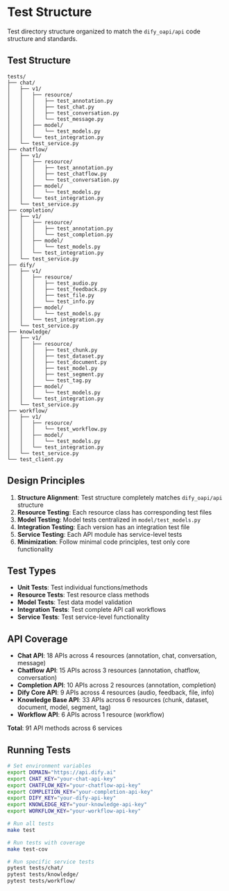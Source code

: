 # Test Structure

Test directory structure organized to match the `dify_oapi/api` code structure and standards.

## Test Structure

```
tests/
├── chat/
│   ├── v1/
│   │   ├── resource/
│   │   │   ├── test_annotation.py
│   │   │   ├── test_chat.py
│   │   │   ├── test_conversation.py
│   │   │   └── test_message.py
│   │   ├── model/
│   │   │   └── test_models.py
│   │   └── test_integration.py
│   └── test_service.py
├── chatflow/
│   ├── v1/
│   │   ├── resource/
│   │   │   ├── test_annotation.py
│   │   │   ├── test_chatflow.py
│   │   │   └── test_conversation.py
│   │   ├── model/
│   │   │   └── test_models.py
│   │   └── test_integration.py
│   └── test_service.py
├── completion/
│   ├── v1/
│   │   ├── resource/
│   │   │   ├── test_annotation.py
│   │   │   └── test_completion.py
│   │   ├── model/
│   │   │   └── test_models.py
│   │   └── test_integration.py
│   └── test_service.py
├── dify/
│   ├── v1/
│   │   ├── resource/
│   │   │   ├── test_audio.py
│   │   │   ├── test_feedback.py
│   │   │   ├── test_file.py
│   │   │   └── test_info.py
│   │   ├── model/
│   │   │   └── test_models.py
│   │   └── test_integration.py
│   └── test_service.py
├── knowledge/
│   ├── v1/
│   │   ├── resource/
│   │   │   ├── test_chunk.py
│   │   │   ├── test_dataset.py
│   │   │   ├── test_document.py
│   │   │   ├── test_model.py
│   │   │   ├── test_segment.py
│   │   │   └── test_tag.py
│   │   ├── model/
│   │   │   └── test_models.py
│   │   └── test_integration.py
│   └── test_service.py
├── workflow/
│   ├── v1/
│   │   ├── resource/
│   │   │   └── test_workflow.py
│   │   ├── model/
│   │   │   └── test_models.py
│   │   └── test_integration.py
│   └── test_service.py
└── test_client.py
```

## Design Principles

1. **Structure Alignment**: Test structure completely matches `dify_oapi/api` structure
2. **Resource Testing**: Each resource class has corresponding test files
3. **Model Testing**: Model tests centralized in `model/test_models.py`
4. **Integration Testing**: Each version has an integration test file
5. **Service Testing**: Each API module has service-level tests
6. **Minimization**: Follow minimal code principles, test only core functionality

## Test Types

- **Unit Tests**: Test individual functions/methods
- **Resource Tests**: Test resource class methods
- **Model Tests**: Test data model validation
- **Integration Tests**: Test complete API call workflows
- **Service Tests**: Test service-level functionality

## API Coverage

- **Chat API**: 18 APIs across 4 resources (annotation, chat, conversation, message)
- **Chatflow API**: 15 APIs across 3 resources (annotation, chatflow, conversation)
- **Completion API**: 10 APIs across 2 resources (annotation, completion)
- **Dify Core API**: 9 APIs across 4 resources (audio, feedback, file, info)
- **Knowledge Base API**: 33 APIs across 6 resources (chunk, dataset, document, model, segment, tag)
- **Workflow API**: 6 APIs across 1 resource (workflow)

**Total**: 91 API methods across 6 services

## Running Tests

```bash
# Set environment variables
export DOMAIN="https://api.dify.ai"
export CHAT_KEY="your-chat-api-key"
export CHATFLOW_KEY="your-chatflow-api-key"
export COMPLETION_KEY="your-completion-api-key"
export DIFY_KEY="your-dify-api-key"
export KNOWLEDGE_KEY="your-knowledge-api-key"
export WORKFLOW_KEY="your-workflow-api-key"

# Run all tests
make test

# Run tests with coverage
make test-cov

# Run specific service tests
pytest tests/chat/
pytest tests/knowledge/
pytest tests/workflow/
```